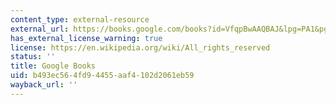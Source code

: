 ```yaml
---
content_type: external-resource
external_url: https://books.google.com/books?id=VfqpBwAAQBAJ&lpg=PA1&pg=PT137#v=onepage&q&f=false
has_external_license_warning: true
license: https://en.wikipedia.org/wiki/All_rights_reserved
status: ''
title: Google Books
uid: b493ec56-4fd9-4455-aaf4-102d2061eb59
wayback_url: ''
---
```

